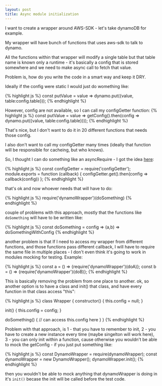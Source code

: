 ```yaml
---
layout: post
title: Async module initialization
---
```


I want to create a wrapper around AWS-SDK - let's take dynamoDB for example.

My wrapper will have bunch of functions that uses aws-sdk to talk to dynamo.

All the functions within that wrapper will modify a single table but that table name is known only a runtime - it's basically a config that is stored somewhere and we need to make async call to fetch that value. 

Problem is, how do you write the code in a smart way and keep it DRY.

Ideally if the config were static I would just do womething like:

{% highlight js %}
const putValue = value => dynamo.put({value, table:config.table}));
{% endhighlight %}

However, config are not available, so I can call my configGetter function:
{% highlight js %}
const putValue = value => getConfig().then(config => dynamo.put({value, table:config.table})));
{% endhighlight %}

That's nice, but I don't want to do it in 20 different functions that needs those config.

I also don't want to call my configGetter many times (ideally that function will be responsible for cacheing, but who knows).

So, I thought I can do something like an asyncRequire - I got the idea [here](https://stackoverflow.com/questions/20315434/node-js-asynchronous-module-loading):

{% highlight js %}
const configGetter  = require('configGetter');
module.exports = function (callback) {
  configGetter.get().then(config => callback(config))
};
{% endhighlight %}

that's ok and now whoever needs that will have to do:

{% highlight js %}
require('dynamoWrapper')(doSomething)
{% endhighlight %}

couple of problems with this approach, mostly that the functions like `doSomething` will have to be written like:

{% highlight js %}
const doSomething = config => (a,b) => doSomethingWithConfig
{% endhighlight %}

another problem is that If I need to access my wrapper from different functions, and those functions pass different callback, I will have to require the same file in multiple places - I don't even think it's going to work in modules mocking for testing. Example:

{% highlight js %}
const a = () => {require('dynamoWrapper')(doA)};
const b = () => {require('dynamoWrapper')(doB)};
{% endhighlight %}

This is basically removing the problem from one place to another.
ok, so another option is to have a class and init() that class, and have every function in that class access "this":

{% highlight js %}
class Wrapper {
  constructor() {
    this.config = null;
  }


  init() {
    this.config = config;
  }

  doSomething() {
  // can access this.config here
   }
}
{% endhighlight %}

Problem with that approach, is 1 - that you have to remember to init, 2 - you have to create a new instance every time (maybe singelton will work here), 3 - you can only init within a function, cause otherwise you wouldn't be able to mock the getConfig - if you just put something like:

{% highlight js %}
const DynamoWrapper = require(dynamoWrapper);
const dynamoWrapper = new DynamoWrapper();
dynamoWrapper.init();
{% endhighlight %}

then you wouldn't be able to mock anything that dynamoWrapper is doing in it's `init()` becase the init will be called before the test code.
